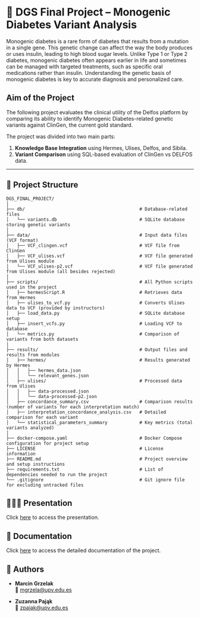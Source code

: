 # 🧬 DGS Final Project – Monogenic Diabetes Variant Analysis

Monogenic diabetes is a rare form of diabetes that results from a mutation in a single gene. This genetic change can affect the way the body produces or uses insulin, leading to high blood sugar levels. Unlike Type 1 or Type 2 diabetes, monogenic diabetes often appears earlier in life and sometimes can be managed with targeted treatments, such as specific oral medications rather than insulin. Understanding the genetic basis of monogenic diabetes is key to accurate diagnosis and personalized care.

## Aim of the Project
The following project evaluates the clinical utility of the Delfos platform by comparing its ability to identify Monogenic Diabetes-related genetic variants against ClinGen, the current gold standard.

The project was divided into two main parts:

1. **Knowledge Base Integration** using Hermes, Ulises, Delfos, and Sibila.
2. **Variant Comparison** using SQL-based evaluation of ClinGen vs DELFOS data.


---

## 📁 Project Structure

```
DGS_FINAL_PROJECT/
│
├── db/                                           # Database-related files
│   └── variants.db                               # SQLite database storing genetic variants
│
├── data/                                         # Input data files (VCF format)
│   ├── VCF_clingen.vcf                           # VCF file from ClinGen
│   ├── VCF_ulises.vcf                            # VCF file generated from Ulises module
│   └── VCF_ulises-p2.vcf                         # VCF file generated from Ulises module (all besides rejected)
│
├── scripts/                                      # All Python scripts used in the project
│   ├── hermesScript.R                            # Retrieves data from Hermes
│   ├── ulises_to_vcf.py                          # Converts Ulises data to VCF (provided by instructors)
│   ├── load_data.py                              # SQLite database setup
│   ├── insert_vcfs.py                            # Loading VCF to database
│   └── metrics.py                                # Comparison of variants from both datasets
│
├── results/                                      # Output files and results from modules
│   ├── hermes/                                   # Results generated by Hermes
│   │   ├── hermes_data.json
│   │   └── relevant_genes.json
│   ├── ulises/                                   # Processed data from Ulises
│   │   ├── data-processed.json
│   │   └── data-processed-p2.json
│   ├── concordance_summary.csv                   # Comparison results (number of variants for each interpretation match)
│   ├── interpretation_concordance_analysis.csv   # Detailed comparison for each variant
│   └── statistical_parameters_summary            # Key metrics (total variants analyzed)
│
├── docker-compose.yaml                           # Docker Compose configuration for project setup
├── LICENSE                                       # License information
├── README.md                                     # Project overview and setup instructions
├── requirements.txt                              # List of dependencies needed to run the project
└── .gitignore                                    # Git ignore file for excluding untracked files
```

## 👨🏻‍🏫 Presentation
Click [here](https://www.canva.com/design/DAGjSsQyAbA/1Lu7jkZztlKkHk9UyDtXvA/edit?utm_content=DAGjSsQyAbA&utm_campaign=designshare&utm_medium=link2&utm_source=sharebutton) to access the presentation.


## 📄 Documentation
Click [here](https://upvedues-my.sharepoint.com/:w:/g/personal/zpajak_upv_edu_es/ER3eCKAdCqRIk6KCP3ve-wUBElyombrPd_NujMloejqCRg?e=OcWpoy) to access the detailed documentation of the project.


## 👥 Authors

- **Marcin Grzelak**  
  📧 [mgrzela@upv.edu.es](mailto:mgrzela@upv.edu.es)

- **Zuzanna Pająk**  
  📧 [zpajak@upv.edu.es](mailto:zpajak@upv.edu.es)
